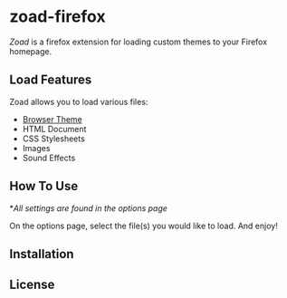 # zoad-firefox
*Zoad* is a firefox extension for loading custom themes to your Firefox homepage.

## Load Features
Zoad allows you to load various files:
- [Browser Theme](https://developer.mozilla.org/en-US/docs/Mozilla/Add-ons/WebExtensions/manifest.json/theme)
- HTML Document
- CSS Stylesheets
- Images
- Sound Effects

## How To Use
**All settings are found in the options page*

On the options page, select the file(s) you would like to load. And enjoy!

## Installation 

## License
